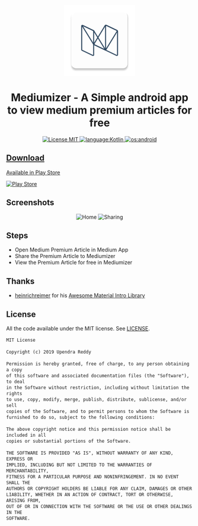 <h1 align="center">
<br>
  <img src="app/src/main/res/mipmap-xxxhdpi/ic_launcher.png" alt="Mediumizer">
<br>
<br>
Mediumizer - A Simple android app to view medium premium articles for free
</h1>

<p align="center">
  <a href="https://opensource.org/licenses/MIT">
    <img src="https://img.shields.io/badge/License-MIT-brightgreen.svg" alt="License MIT">
    <img src="https://img.shields.io/badge/language-kotlin-orange" alt="language:Kotlin">
    <img src="https://img.shields.io/badge/os-android-success" alt="os:android"
  </a>
</p>

## Download

Available in Play Store

<a href="https://play.google.com/store/apps/details?id=com.asanam.mediumizer">
  <img src="https://play.google.com/intl/en_us/badges/static/images/badges/en_badge_web_generic.png" width="200" alt="Play Store">
</a>

## Screenshots

<p align="center">
  <img src="https://user-images.githubusercontent.com/25877454/71652656-06522580-2d4d-11ea-87ad-3ddceb14aea2.jpg" width = "270" height="540" alt="Home">
  <img src="https://user-images.githubusercontent.com/25877454/71652741-9abc8800-2d4d-11ea-95dc-7b9dab511d69.jpg" width="270" height="540" alt="Sharing">
</p>



## Steps
<ul>
  <li> Open Medium Premium Article in Medium App </li>
  <li> Share the Premium Article to Mediumizer </li>
  <li> View the Premium Article for free in Mediumizer </li>
</ul>

## Thanks 
- [heinrichreimer](https://github.com/heinrichreimer) for his [Awesome Material Intro Library](https://github.com/heinrichreimer/material-intro)


## License

All the code available under the MIT license. See [LICENSE](LICENSE).

```
MIT License

Copyright (c) 2019 Upendra Reddy

Permission is hereby granted, free of charge, to any person obtaining a copy
of this software and associated documentation files (the "Software"), to deal
in the Software without restriction, including without limitation the rights
to use, copy, modify, merge, publish, distribute, sublicense, and/or sell
copies of the Software, and to permit persons to whom the Software is
furnished to do so, subject to the following conditions:

The above copyright notice and this permission notice shall be included in all
copies or substantial portions of the Software.

THE SOFTWARE IS PROVIDED "AS IS", WITHOUT WARRANTY OF ANY KIND, EXPRESS OR
IMPLIED, INCLUDING BUT NOT LIMITED TO THE WARRANTIES OF MERCHANTABILITY,
FITNESS FOR A PARTICULAR PURPOSE AND NONINFRINGEMENT. IN NO EVENT SHALL THE
AUTHORS OR COPYRIGHT HOLDERS BE LIABLE FOR ANY CLAIM, DAMAGES OR OTHER
LIABILITY, WHETHER IN AN ACTION OF CONTRACT, TORT OR OTHERWISE, ARISING FROM,
OUT OF OR IN CONNECTION WITH THE SOFTWARE OR THE USE OR OTHER DEALINGS IN THE
SOFTWARE.
```
